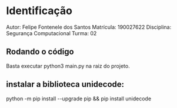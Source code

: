 # Identificação
Autor: Felipe Fontenele dos Santos
Matrícula: 190027622
Disciplina: Segurança Computacional
Turma: 02

## Rodando o código
Basta executar python3 main.py na raiz do projeto.

## instalar a biblioteca unidecode:
python -m pip install --upgrade pip && pip install unidecode